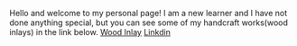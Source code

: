 





















Hello and welcome to my personal page!
I am a new learner and I have not done anything special, but you can see some of my handcraft works(wood inlays) in the link below.
[Wood Inlay](https://zeynabart.com/wooden-art)
[Linkdin](https://www.linkedin.com/in/zeynab-mousavi-21a606220)
